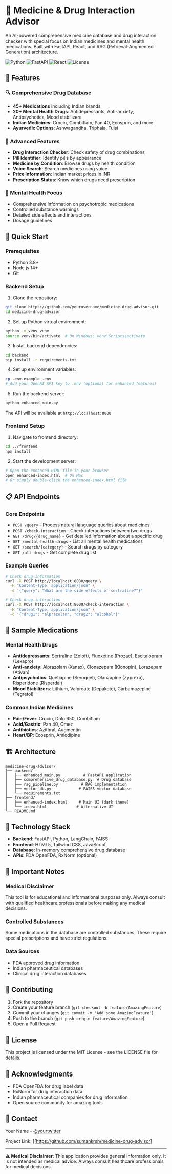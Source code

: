 # 🏥 Medicine & Drug Interaction Advisor

An AI-powered comprehensive medicine database and drug interaction checker with special focus on Indian medicines and mental health medications. Built with FastAPI, React, and RAG (Retrieval-Augmented Generation) architecture.

![Python](https://img.shields.io/badge/python-v3.8+-blue.svg)
![FastAPI](https://img.shields.io/badge/FastAPI-0.104.1-green.svg)
![React](https://img.shields.io/badge/React-18.2.0-blue.svg)
![License](https://img.shields.io/badge/license-MIT-blue.svg)

## 🌟 Features

### 🔍 Comprehensive Drug Database
- **45+ Medications** including Indian brands
- **20+ Mental Health Drugs**: Antidepressants, Anti-anxiety, Antipsychotics, Mood stabilizers
- **Indian Medicines**: Crocin, Combiflam, Pan 40, Ecosprin, and more
- **Ayurvedic Options**: Ashwagandha, Triphala, Tulsi

### 💊 Advanced Features
- **Drug Interaction Checker**: Check safety of drug combinations
- **Pill Identifier**: Identify pills by appearance
- **Medicine by Condition**: Browse drugs by health condition
- **Voice Search**: Search medicines using voice
- **Price Information**: Indian market prices in INR
- **Prescription Status**: Know which drugs need prescription

### 🧠 Mental Health Focus
- Comprehensive information on psychotropic medications
- Controlled substance warnings
- Detailed side effects and interactions
- Dosage guidelines

## 🚀 Quick Start

### Prerequisites
- Python 3.8+
- Node.js 14+
- Git

### Backend Setup

1. Clone the repository:
```bash
git clone https://github.com/yourusername/medicine-drug-advisor.git
cd medicine-drug-advisor
```

2. Set up Python virtual environment:
```bash
python -m venv venv
source venv/bin/activate  # On Windows: venv\Scripts\activate
```

3. Install backend dependencies:
```bash
cd backend
pip install -r requirements.txt
```

4. Set up environment variables:
```bash
cp .env.example .env
# Add your OpenAI API key to .env (optional for enhanced features)
```

5. Run the backend server:
```bash
python enhanced_main.py
```

The API will be available at `http://localhost:8000`

### Frontend Setup

1. Navigate to frontend directory:
```bash
cd ../frontend
npm install
```

2. Start the development server:
```bash
# Open the enhanced HTML file in your browser
open enhanced-index.html  # On Mac
# Or simply double-click the enhanced-index.html file
```

## 📋 API Endpoints

### Core Endpoints

- `POST /query` - Process natural language queries about medicines
- `POST /check-interaction` - Check interactions between two drugs
- `GET /drug/{drug_name}` - Get detailed information about a specific drug
- `GET /mental-health-drugs` - List all mental health medications
- `GET /search/{category}` - Search drugs by category
- `GET /all-drugs` - Get complete drug list

### Example Queries

```bash
# Check drug information
curl -X POST http://localhost:8000/query \
  -H "Content-Type: application/json" \
  -d '{"query": "What are the side effects of sertraline?"}'

# Check drug interaction
curl -X POST http://localhost:8000/check-interaction \
  -H "Content-Type: application/json" \
  -d '{"drug1": "alprazolam", "drug2": "alcohol"}'
```

## 🧪 Sample Medications

### Mental Health Drugs
- **Antidepressants**: Sertraline (Zoloft), Fluoxetine (Prozac), Escitalopram (Lexapro)
- **Anti-anxiety**: Alprazolam (Xanax), Clonazepam (Klonopin), Lorazepam (Ativan)
- **Antipsychotics**: Quetiapine (Seroquel), Olanzapine (Zyprexa), Risperidone (Risperdal)
- **Mood Stabilizers**: Lithium, Valproate (Depakote), Carbamazepine (Tegretol)

### Common Indian Medicines
- **Pain/Fever**: Crocin, Dolo 650, Combiflam
- **Acid/Gastric**: Pan 40, Omez
- **Antibiotics**: Azithral, Augmentin
- **Heart/BP**: Ecosprin, Amlodipine

## 🏗️ Architecture

```
medicine-drug-advisor/
├── backend/
│   ├── enhanced_main.py          # FastAPI application
│   ├── comprehensive_drug_database.py  # Drug database
│   ├── rag_pipeline.py          # RAG implementation
│   ├── vector_db.py            # FAISS vector database
│   └── requirements.txt
├── frontend/
│   ├── enhanced-index.html     # Main UI (dark theme)
│   └── index.html             # Alternative UI
└── README.md
```

## 🔧 Technology Stack

- **Backend**: FastAPI, Python, LangChain, FAISS
- **Frontend**: HTML5, Tailwind CSS, JavaScript
- **Database**: In-memory comprehensive drug database
- **APIs**: FDA OpenFDA, RxNorm (optional)

## 🚨 Important Notes

### Medical Disclaimer
This tool is for educational and informational purposes only. Always consult with qualified healthcare professionals before making any medical decisions.

### Controlled Substances
Some medications in the database are controlled substances. These require special prescriptions and have strict regulations.

### Data Sources
- FDA approved drug information
- Indian pharmaceutical databases
- Clinical drug interaction databases

## 🤝 Contributing

1. Fork the repository
2. Create your feature branch (`git checkout -b feature/AmazingFeature`)
3. Commit your changes (`git commit -m 'Add some AmazingFeature'`)
4. Push to the branch (`git push origin feature/AmazingFeature`)
5. Open a Pull Request

## 📝 License

This project is licensed under the MIT License - see the LICENSE file for details.

## 🙏 Acknowledgments

- FDA OpenFDA for drug label data
- RxNorm for drug interaction data
- Indian pharmaceutical companies for drug information
- Open source community for amazing tools

## 📧 Contact

Your Name - [@yourtwitter](https://twitter.com/yourtwitter)

Project Link: [[https://github.com/sumankrsh/medicine-drug-advisor]

---

**⚠️ Medical Disclaimer**: This application provides general information only. It is not intended as medical advice. Always consult healthcare professionals for medical decisions.
